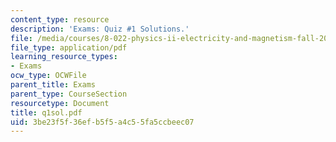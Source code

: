 ```yaml
---
content_type: resource
description: 'Exams: Quiz #1 Solutions.'
file: /media/courses/8-022-physics-ii-electricity-and-magnetism-fall-2002/3be23f5f36efb5f5a4c55fa5ccbeec07_q1sol.pdf
file_type: application/pdf
learning_resource_types:
- Exams
ocw_type: OCWFile
parent_title: Exams
parent_type: CourseSection
resourcetype: Document
title: q1sol.pdf
uid: 3be23f5f-36ef-b5f5-a4c5-5fa5ccbeec07
---
```

